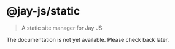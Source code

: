 # @jay-js/static

> A static site manager for Jay JS

The documentation is not yet available. Please check back later.